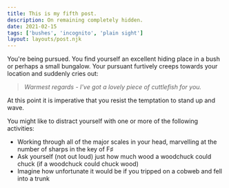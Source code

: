 ```yaml
---
title: This is my fifth post.
description: On remaining completely hidden.
date: 2021-02-15
tags: ['bushes', 'incognito', 'plain sight']
layout: layouts/post.njk
---
```

You're being pursued. You find yourself an excellent hiding place in a bush or perhaps a small bungalow. Your pursuant furtively creeps towards your location and suddenly cries out: 

>*Warmest regards - I've got a lovely piece of cuttlefish for you.*

At this point it is imperative that you resist the temptation to stand up and wave.

You might like to distract yourself with one or more of the following activities:
- Working through all of the major scales in your head, marvelling at the number of sharps in the key of F♯
- Ask yourself (not out loud) just how much wood a woodchuck could chuck (if a woodchuck could chuck wood)
- Imagine how unfortunate it would be if you tripped on a cobweb and fell into a trunk

